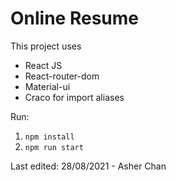 # Online Resume

This project uses 
- React JS
- React-router-dom
- Material-ui
- Craco for import aliases

Run:
1. `npm install`
2. `npm run start`

Last edited: 28/08/2021 - Asher Chan
